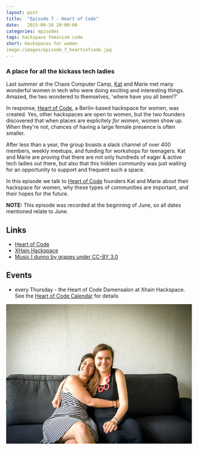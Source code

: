 ```yaml
---
layout: post
title:  "Episode 7 - Heart of Code"
date:   2015-09-16 20:00:00
categories: episodes
tags: hackspace feminism code
short: Hackspaces for women
image:/images/episode_7_heartsofcode.jpg
---
```


### A place for all the kickass tech ladies

Last summer at the Chaos Computer Camp, [Kat](http://twitter.com/kittycakejr)
and Marie met many wonderful women in tech who were doing exciting and
interesting things. Amazed, the two wondered to themselves, 'where have you all
been!?'

In response, [Heart of Code](http://heartofcode.org), a Berlin-based hackspace
for women, was created.  Yes, other hackspaces are open to women, but the two
founders discovered that when places are explicitely _for women_, women show
up. When they're not, chances of having a large female presence is often
smaller.

After less than a year, the group boasts a slack channel of over 400 members,
weekly meetups, and funding for workshops for teenagers. Kat and Marie are
proving that there are not only hundreds of eager & active tech ladies out
there, but also that this hidden community was just waiting for an opportunity
to support and frequent such a space.

In this episode we talk to [Heart of Code](https://twitter.com/heartsofcode)
founders Kat and Marie about their hackspace for women, why these types of
communities are important, and their hopes for the future.

**NOTE:** This episode was recorded at the beginning of June, so all dates
mentioned relate to June.

## Links

* [Heart of Code](http://heartofcode.org/)
* [XHain Hackspace](http://xhain-hackspace.github.io/)
* [Music I dunno by grapes under CC-BY 3.0](http://dig.ccmixter.org/files/grapes/16626)

## Events

* every Thursday - the Heart of Code Damensalon at Xhain Hackspace. See the
  [Heart of Code Calendar](http://heartofcode.org/kalender) for details

![Kat and Marie](/images/episode_7_heartsofcode.jpg)

